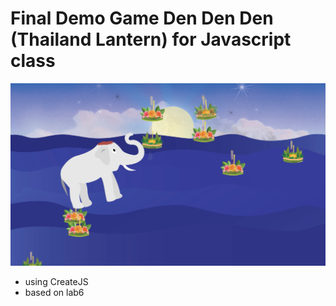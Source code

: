 # Final Demo Game  **Den Den Den** (Thailand Lantern) for Javascript class

![demoPic](https://github.com/SusanLulu/Javascript-final-demo-ThailandLantern/raw/master/demoPic.png)

- using CreateJS
- based on lab6 












